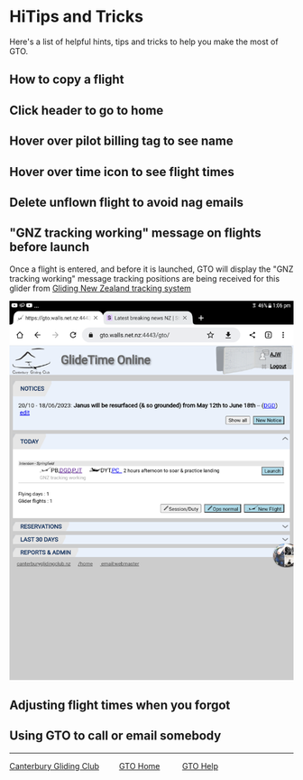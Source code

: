 # HiTips and Tricks

Here's a list of helpful hints, tips and tricks to help you make the most of GTO.

## How to copy a flight

## Click header to go to home

## Hover over pilot billing tag to see name

## Hover over time icon to see flight times

## Delete unflown flight to avoid nag emails

## "GNZ tracking working" message on flights before launch

Once a flight is entered, and before it is launched, GTO will display the "GNZ tracking working" message tracking positions are being received for this glider from [Gliding New Zealand tracking system](https://gliding.net.nz/tracking)

![GNZ Tracking Working](./assets/images/GTO_GNZ_Tracking_Working.png)

## Adjusting flight times when you forgot

## Using GTO to call or email somebody

___
[Canterbury Gliding Club](https://canterburyglidingclub.nz/) &nbsp;&nbsp;&nbsp;&nbsp;&nbsp;&nbsp;&nbsp;&nbsp;[GTO Home](https://canterburyglidingclub.nz/gto) &nbsp;&nbsp;&nbsp;&nbsp;&nbsp;&nbsp;&nbsp;&nbsp; [GTO Help](https://gto.walls.net.nz:4443/gtodocs/)
